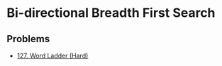 # Bi-directional Breadth First Search

## Problems

* [127. Word Ladder (Hard)](https://leetcode.com/problems/word-ladder/)